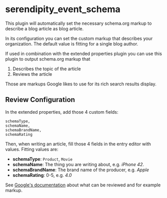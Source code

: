 # serendipity_event_schema

This plugin will automatically set the necessary schema.org markup to describe a blog article as blog article.

In its configuration you can set the custom markup that describes your organization. The default value is fitting for a single blog author.

If used in combination with the extended properties plugin you can use this plugin to output schema.org markup that

 1. Describes the topic of the article
 2. Reviews the article

Those are markups Google likes to use for its rich search results display.

## Review Configuration

In the extended properties, add those 4 custom fields:

```
schemaType,
schemaName,
schemaBrandName,
schemaRating
```

Then, when writing an article, fill those 4 fields in the entry editor with values. Fitting values are:

 * **schemaType**: `Product`, `Movie`
 * **schemaName**: The thing you are writing about, e.g. *iPhone 42*.
 * **schemaBrandName**: The brand name of the producer, e.g. *Apple*
 * **schemaRating**: 0-5, e.g. *4.0*


 See [Google's documentation](https://developers.google.com/search/docs/data-types/review-snippet) about what can be reviewed and for example markup.